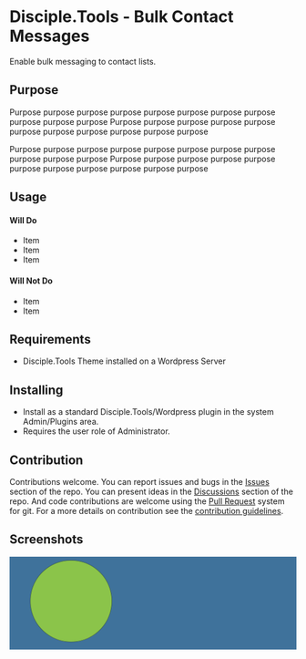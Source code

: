 # Disciple.Tools - Bulk Contact Messages

Enable bulk messaging to contact lists.

## Purpose

Purpose purpose purpose purpose purpose purpose purpose purpose purpose purpose purpose
Purpose purpose purpose purpose purpose purpose purpose purpose purpose purpose purpose

Purpose purpose purpose purpose purpose purpose purpose purpose purpose purpose purpose
Purpose purpose purpose purpose purpose purpose purpose purpose purpose purpose purpose

## Usage

#### Will Do

- Item
- Item
- Item

#### Will Not Do

- Item
- Item

## Requirements

- Disciple.Tools Theme installed on a Wordpress Server

## Installing

- Install as a standard Disciple.Tools/Wordpress plugin in the system Admin/Plugins area.
- Requires the user role of Administrator.

## Contribution

Contributions welcome. You can report issues and bugs in the
[Issues](https://github.com/DiscipleTools/disciple-tools-bulk-contact-messaging/issues) section of the repo. You can present ideas
in the [Discussions](https://github.com/DiscipleTools/disciple-tools-bulk-contact-messaging/discussions) section of the repo. And
code contributions are welcome using the [Pull Request](https://github.com/DiscipleTools/disciple-tools-bulk-contact-messaging/pulls)
system for git. For a more details on contribution see the
[contribution guidelines](https://github.com/DiscipleTools/disciple-tools-bulk-contact-messaging/blob/master/CONTRIBUTING.md).


## Screenshots

![screenshot](documentation/community/starter-banners/banner-blue-green.png)
